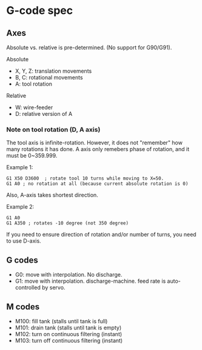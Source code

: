 # G-code spec

## Axes

Absolute vs. relative is pre-determined. (No support for G90/G91).

Absolute
- X, Y, Z: translation movements
- B, C: rotational movements
- A: tool rotation

Relative
- W: wire-feeder
- D: relative version of A


### Note on tool rotation (D, A axis)

The tool axis is infinite-rotation.
However, it does not "remember" how many rotations it has done.
A axis only remebers phase of rotation, and it must be 0~359.999.

Example 1:
```
G1 X50 D3600  ; rotate tool 10 turns while moving to X=50.
G1 A0 ; no rotation at all (because current absolute rotation is 0)
```

Also, A-axis takes shortest direction.

Example 2:
```
G1 A0
G1 A350 ; rotates -10 degree (not 350 degree)
```

If you need to ensure direction of rotation and/or number of turns, you need to use D-axis.


## G codes

* G0: move with interpolation. No discharge.
* G1: move with interpolation. discharge-machine. feed rate is auto-controlled by servo.


## M codes

* M100: fill tank (stalls until tank is full)
* M101: drain tank (stalls until tank is empty)
* M102: turn on continuous filtering (instant)
* M103: turn off continuous filtering (instant)
